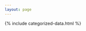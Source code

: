 ```yaml
---
layout: page
---
```


<main class="d-md-flex">
    <div class="d-flex flex-column flex-fill">
        {% include categorized-data.html %}
    </div>
</main>